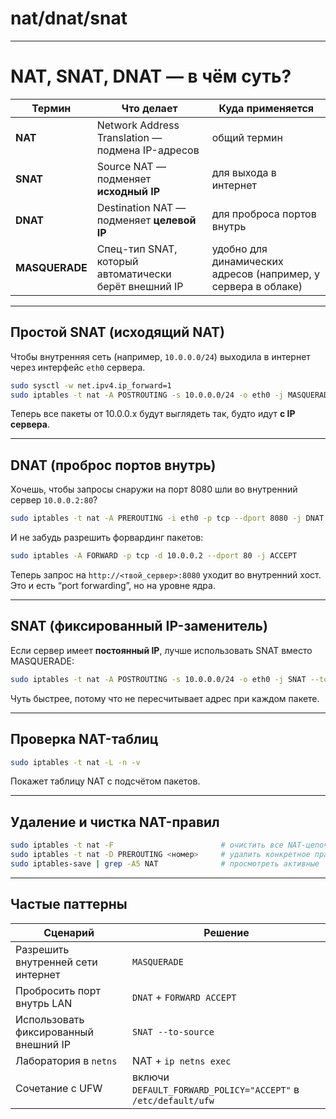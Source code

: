 # nat/dnat/snat

---

# NAT, SNAT, DNAT — в чём суть?

| Термин | Что делает | Куда применяется |
| --- | --- | --- |
| **NAT** | Network Address Translation — подмена IP-адресов | общий термин |
| **SNAT** | Source NAT — подменяет **исходный IP** | для выхода в интернет |
| **DNAT** | Destination NAT — подменяет **целевой IP** | для проброса портов внутрь |
| **MASQUERADE** | Спец-тип SNAT, который автоматически берёт внешний IP | удобно для динамических адресов (например, у сервера в облаке) |

---

## Простой SNAT (исходящий NAT)

Чтобы внутренняя сеть (например, `10.0.0.0/24`) выходила в интернет через интерфейс `eth0` сервера.

```bash
sudo sysctl -w net.ipv4.ip_forward=1
sudo iptables -t nat -A POSTROUTING -s 10.0.0.0/24 -o eth0 -j MASQUERADE
```

Теперь все пакеты от 10.0.0.x будут выглядеть так, будто идут **с IP сервера**.

---

## DNAT (проброс портов внутрь)

Хочешь, чтобы запросы снаружи на порт 8080 шли во внутренний сервер `10.0.0.2:80`?

```bash
sudo iptables -t nat -A PREROUTING -i eth0 -p tcp --dport 8080 -j DNAT --to-destination 10.0.0.2:80
```

И не забудь разрешить форвардинг пакетов:

```bash
sudo iptables -A FORWARD -p tcp -d 10.0.0.2 --dport 80 -j ACCEPT
```

Теперь запрос на `http://<твой_сервер>:8080` уходит во внутренний хост. Это и есть “port forwarding”, но на уровне ядра.

---

## SNAT (фиксированный IP-заменитель)

Если сервер имеет **постоянный IP**, лучше использовать SNAT вместо MASQUERADE:

```bash
sudo iptables -t nat -A POSTROUTING -s 10.0.0.0/24 -o eth0 -j SNAT --to-source 203.0.113.5
```

Чуть быстрее, потому что не пересчитывает адрес при каждом пакете.

---

## Проверка NAT-таблиц

```bash
sudo iptables -t nat -L -n -v
```

Покажет таблицу NAT с подсчётом пакетов.

---

## Удаление и чистка NAT-правил

```bash
sudo iptables -t nat -F                        # очистить все NAT-цепочки
sudo iptables -t nat -D PREROUTING <номер>     # удалить конкретное правило
sudo iptables-save | grep -A5 NAT              # просмотреть активные
```

---

## Частые паттерны

| Сценарий | Решение |
| --- | --- |
| Разрешить внутренней сети интернет | `MASQUERADE` |
| Пробросить порт внутрь LAN | `DNAT` + `FORWARD ACCEPT` |
| Использовать фиксированный внешний IP | `SNAT --to-source` |
| Лаборатория в `netns` | NAT + `ip netns exec` |
| Сочетание с UFW | включи `DEFAULT_FORWARD_POLICY="ACCEPT"` в `/etc/default/ufw` |